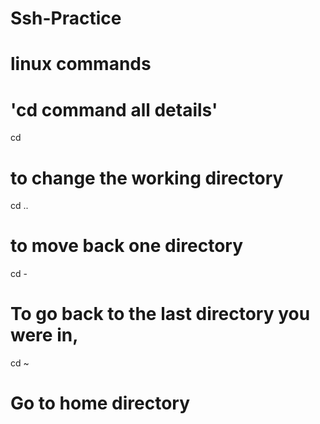 # Ssh-Practice 
# linux commands
# 'cd command all details'
 
cd
# to change the working directory

cd ..
# to move back one directory

cd -
# To go back to the last directory you were in,

cd ~
# Go to home directory







